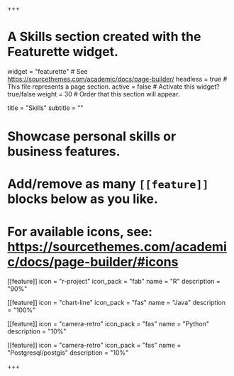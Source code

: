 +++
# A Skills section created with the Featurette widget.
widget = "featurette"  # See https://sourcethemes.com/academic/docs/page-builder/
headless = true  # This file represents a page section.
active = false  # Activate this widget? true/false
weight = 30  # Order that this section will appear.

title = "Skills"
subtitle = ""

# Showcase personal skills or business features.
# 
# Add/remove as many `[[feature]]` blocks below as you like.
# 
# For available icons, see: https://sourcethemes.com/academic/docs/page-builder/#icons

[[feature]]
  icon = "r-project"
  icon_pack = "fab"
  name = "R"
  description = "90%"
  
[[feature]]
  icon = "chart-line"
  icon_pack = "fas"
  name = "Java"
  description = "100%"  
  
[[feature]]
  icon = "camera-retro"
  icon_pack = "fas"
  name = "Python"
  description = "10%"

[[feature]]
  icon = "camera-retro"
  icon_pack = "fas"
  name = "Postgresql/postgis"
  description = "10%"
  
  
+++
